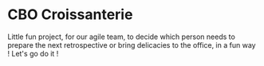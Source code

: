 # CBO Croissanterie

Little fun project, for our agile team, to decide which person needs to prepare the next retrospective or bring delicacies to the office, in a fun way !
Let's go do it !


